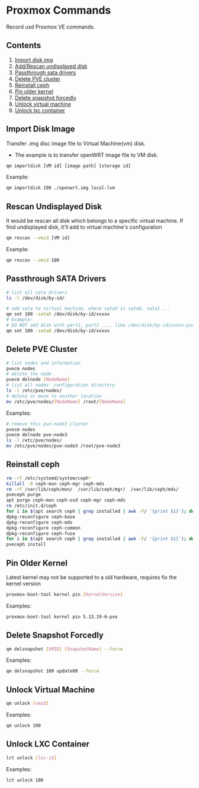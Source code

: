 # Proxmox Commands


Record usd Proxmox VE commands.

## Contents

1. [Import disk img](#import-disk-img)
2. [Add/Rescan undisplayed disk](#rescan-undisplayed-disk)
3. [Passthrough sata drivers](#passthrough-sata-drivers)
4. [Delete PVE cluster](#delete-pve-cluster)
5. [Reinstall ceph](#reinstall-ceph)
6. [Pin older kernel](#pin-older-kernel)
7. [Delete snapshot forcedly](#delete-snapshot-forcedly)
8. [Unlock virtual machine](#unlock-virtual-machine)
9. [Unlock lxc container](#unlock-lxc-container)

## Import Disk Image

Transfer .img disc image file to Virtual Machine(vm) disk.

- The example is to transfer openWRT image file to VM disk.

```bash
qm importdisk [VM id] [image path] [storage id]
```

Example:

```bash
qm importdisk 100 ./openwrt.img local-lvm
```

## Rescan Undisplayed Disk

It would be rescan all disk which belongs to a specific virtual machine. If find undisplayed disk, it'll add to virtual machine's configuration

```bash
qm rescan --vmid [VM id]
```

Example:

```bash
qm rescan --vmid 100
```

## Passthrough SATA Drivers

```bash
# list all sata drivers
ls -l /dev/disk/by-id/

# add sata to virtual machine, where sataX is sata0, sata1 ...
qm set 100 -sataX /dev/disk/by-id/xxxxx
# Example:
# DO NOT add disk with part1, part2 ..., like /dev/disk/by-id/xxxxx-part1
qm set 100 -sata0 /dev/disk/by-id/xxxxx
```

## Delete PVE Cluster

```bash
# list nodes and information
pvecm nodes
# delete the node
pvecm delnode [NodeName]
# list all nodes' configuration directory
ls -l /etc/pve/nodes/
# delete or move to another location
mv /etc/pve/nodes/[NodeName] /root/[NodeName]
```

Examples:

```bash
# remove this pve-node3 cluster
pvecm nodes
pvecm delnode pve-node3
ls -l /etc/pve/nodes/
mv /etc/pve/nodes/pve-node3 /root/pve-node3
```

## Reinstall ceph

```bash
rm -rf /etc/systemd/system/ceph*
killall -9 ceph-mon ceph-mgr ceph-mds
rm -rf /var/lib/ceph/mon/  /var/lib/ceph/mgr/  /var/lib/ceph/mds/
pveceph purge
apt purge ceph-mon ceph-osd ceph-mgr ceph-mds
rm /etc/init.d/ceph
for i in $(apt search ceph | grep installed | awk -F/ '{print $1}'); do apt reinstall $i; done
dpkg-reconfigure ceph-base
dpkg-reconfigure ceph-mds
dpkg-reconfigure ceph-common
dpkg-reconfigure ceph-fuse
for i in $(apt search ceph | grep installed | awk -F/ '{print $1}'); do apt reinstall $i; done
pveceph install
```

## Pin Older Kernel

Latest kernel may not be supported to a old hardware, requires fix the kernel version

```bash
proxmox-boot-tool kernel pin [KernelVersion]
```

Examples:

```bash
proxmox-boot-tool kernel pin 5.13.19-6-pve
```

## Delete Snapshot Forcedly

```bash
qm delsnapshot [VMID] [SnapshotName] --force
```

Examples:

```bash
qm delsnapshot 100 update00 --force
```

## Unlock Virtual Machine

```bash
qm unlock [vmid]
```

Examples:

```bash
qm unlock 100
```

## Unlock LXC Container

```bash
lct unlock [lxc-id]
```

Examples:

```bash
lct unlock 100
```

